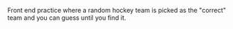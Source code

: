 Front end practice where a random hockey team is picked as the "correct" team and you can guess until you find it. 